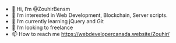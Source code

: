 - 👋 Hi, I’m @ZouhirBensm
- 👀 I’m interested in Web Development, Blockchain, Server scripts.
- 🌱 I’m currently learning jQuery and Git
- 💞️ I’m looking to freelance
- 📫 How to reach me https://webdevelopercanada.website/Zouhir/

<!---
ZouhirBensm/ZouhirBensm is a ✨ special ✨ repository because its `README.md` (this file) appears on your GitHub profile.
You can click the Preview link to take a look at your changes.
--->
